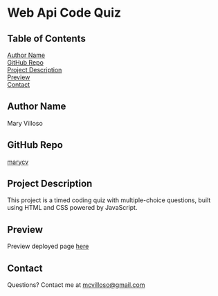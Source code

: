 # Web Api Code Quiz
##  Table of Contents
[Author Name](#author-name) <br>
[GitHub Repo](#github-repo) <br>
[Project Description](#project-description) <br>
[Preview](#preview) <br>
[Contact](#contact)
## Author Name
Mary Villoso
## GitHub Repo
[marycv](https://github.com/marycv/web-api-code-quiz)
## Project Description
This project is a timed coding quiz with multiple-choice questions, built using HTML and CSS powered by JavaScript.
## Preview
Preview deployed page [here](https://marycv.github.io/web-api-code-quiz/)
## Contact
Questions? Contact me at mcvilloso@gmail.com 

